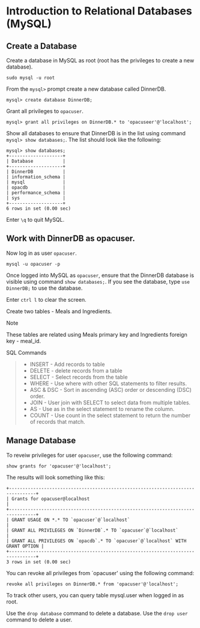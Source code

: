 # Introduction to Relational Databases (MySQL)

## Create a Database
Create a database in MySQL as root (root has the privileges to create a new database).

```
sudo mysql -u root
```

From the `mysql>` prompt create a new database called DinnerDB.

```
mysql> create database DinnerDB;
```

Grant all privileges to `opacuser`.

```
mysql> grant all privileges on DinnerDB.* to 'opacuseer'@'localhost';
```

Show all databases to ensure that DinnerDB is in the list using command `mysql> show databases;`.  The list should look like the following:

```
mysql> show databases;
+--------------------+
| Database           |
+--------------------+
| DinnerDB           |
| information_schema |
| mysql              |
| opacdb             |
| performance_schema |
| sys                |
+--------------------+
6 rows in set (0.00 sec)
```

Enter `\q` to quit MySQL.

## Work with DinnerDB as opacuser. 

Now log in as user `opacuser`.

```
mysql -u opacuser -p
```

Once logged into MySQL as `opacuser`, ensure that the DinnerDB database is visible using command `show databases;`.  If you see the database, type `use DinnerDB;` to use the database.

Enter `ctrl l` to clear the screen.

Create two tables - Meals and Ingredients.

>[!NOTE]
>These tables are related using Meals primary key and Ingredients foreign key - meal_id. 

SQL Commands

> * INSERT - Add records to table
> * DELETE - delete records from a table
> * SELECT - Select records from the table
> * WHERE - Use where with other SQL statements to filter results.
> * ASC & DSC - Sort in ascending (ASC) order or descending (DSC) order.
> * JOIN - User join with SELECT to select data from multiple tables.
> * AS - Use as in the select statement to rename the column.
> * COUNT - Use count in the select statement to return the number of records that match.

## Manage Database

To reveiw privileges for user `opacuser`, use the following command:

```
show grants for 'opacuser'@'localhost';
```

The results will look something like this:

```
+--------------------------------------------------------------------------------+
| Grants for opacuser@localhost                                                  |
+--------------------------------------------------------------------------------+
| GRANT USAGE ON *.* TO `opacuser`@`localhost`                                   |
| GRANT ALL PRIVILEGES ON `DinnerDB`.* TO `opacuser`@`localhost`                 |
| GRANT ALL PRIVILEGES ON `opacdb`.* TO `opacuser`@`localhost` WITH GRANT OPTION |
+--------------------------------------------------------------------------------+
3 rows in set (0.00 sec)
```

You can revoke all privileges from `opacuser' using the following command:

```
revoke all privileges on DinnerDB.* from 'opacuser'@'localhost';
```

To track other users, you can query table mysql.user when logged in as root.

Use the `drop database` command to delete a database.
Use the `drop user` command to delete a user.
